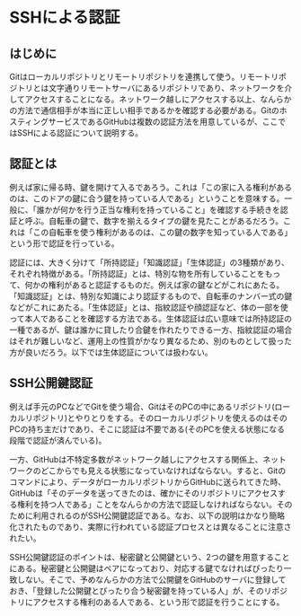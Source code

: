 # SSHによる認証

## はじめに

Gitはローカルリポジトリとリモートリポジトリを連携して使う。リモートリポジトリとは文字通りリモートサーバにあるリポジトリであり、ネットワークを介してアクセスすることになる。ネットワーク越しにアクセスする以上、なんらかの方法で通信相手が本当に正しい相手であるかを確認する必要がある。GitのホスティングサービスであるGitHubは複数の認証方法を用意しているが、ここではSSHによる認証について説明する。

## 認証とは

例えば家に帰る時、鍵を開けて入るであろう。これは「この家に入る権利があるのは、このドアの鍵に合う鍵を持っている人である」ということを意味する。一般に、「誰かが何かを行う正当な権利を持っていること」を確認する手続きを認証と呼ぶ。自転車の鍵で、数字を揃えるタイプの鍵を見たことがあるだろう。これは「この自転車を使う権利があるのは、この鍵の数字を知っている人である」という形で認証を行っている。

認証には、大きく分けて「所持認証」「知識認証」「生体認証」の3種類があり、それぞれ特徴がある。「所持認証」とは、特別な物を所有していることをもって、何かの権利があると認証するものだ。例えば家の鍵などがこれにあたる。「知識認証」とは、特別な知識により認証するもので、自転車のナンバー式の鍵などがこれにあたる。「生体認証」とは、指紋認証や顔認証など、体の一部を使って本人であることを確認する方法である。生体認証は広い意味では所持認証の一種であるが、鍵は誰かに貸したり合鍵を作れたりできる一方、指紋認証の場合はそれが難しいなど、運用上の性質がかなり異なるため、別のものとして扱った方が良いだろう。以下では生体認証については扱わない。

## SSH公開鍵認証

例えば手元のPCなどでGitを使う場合、GitはそのPCの中にあるリポジトリ(ローカルリポジトリ)とやりとりをする。そのローカルリポジトリを使えるのはそのPCの持ち主だけであり、そこに認証は不要である(そのPCを使える状態になる段階で認証が済んでいる)。

一方、GitHubは不特定多数がネットワーク越しにアクセスする関係上、ネットワークのどこからでも見える状態になっていなければならない。すると、Gitのコマンドにより、データがローカルリポジトリからGitHubに送られてきた時、GitHubは「そのデータを送ってきたのは、確かにそのリポジトリにアクセスする権利を持つ人である」ことをなんらかの方法で認証しなければならない。そのために利用されるのがSSH公開鍵認証である。なお、以下の説明はかなり簡略化されたものであり、実際に行われている認証プロセスとは異なることに注意されたい。

SSH公開鍵認証のポイントは、秘密鍵と公開鍵という、2つの鍵を用意することにある。秘密鍵と公開鍵はペアになっており、対応する鍵でなければぴったり一致しない。そこで、予めなんらかの方法で公開鍵をGitHubのサーバに登録しておき、「登録した公開鍵とぴったり合う秘密鍵を持っている人」が、そのリポジトリにアクセスする権利のある人である、という形で認証を行うことにする。

